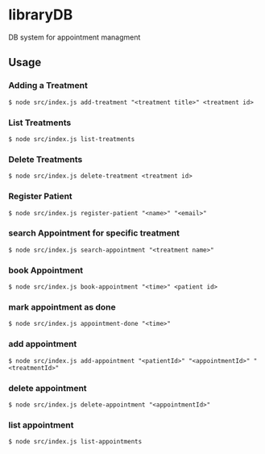 # libraryDB
DB system for appointment managment

## Usage

### Adding a Treatment

    $ node src/index.js add-treatment "<treatment title>" <treatment id>

### List Treatments

    $ node src/index.js list-treatments

### Delete Treatments

    $ node src/index.js delete-treatment <treatment id>
    
### Register Patient

    $ node src/index.js register-patient "<name>" "<email>"

### search Appointment for specific treatment

    $ node src/index.js search-appointment "<treatment name>" 

### book Appointment

    $ node src/index.js book-appointment "<time>" <patient id>
    
### mark appointment as done

    $ node src/index.js appointment-done "<time>"   

### add appointment 

    $ node src/index.js add-appointment "<patientId>" "<appointmentId>" "<treatmentId>"

### delete appointment 

    $ node src/index.js delete-appointment "<appointmentId>"

### list appointment 

    $ node src/index.js list-appointments

